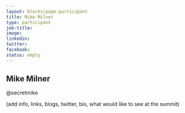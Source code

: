 ```yaml
---
layout: blocks/page-participant
title: Mike Milner
type: participant
job-title:
image: 
linkedin:
twitter:
facebook:
status: empty
---
```


## Mike Milner
@secretmike

(add info, links, blogs, twitter, bio, what would like to see at the summit)
